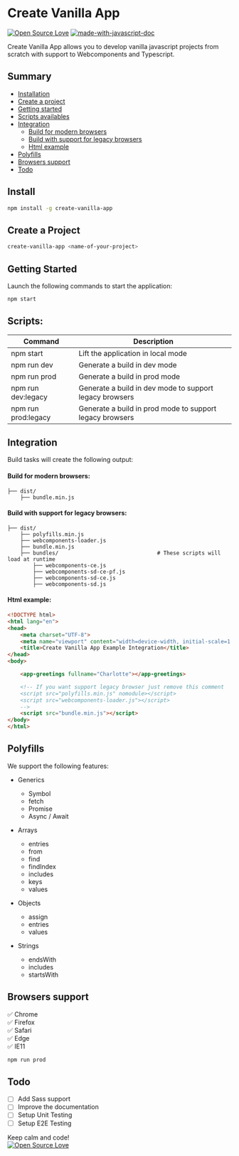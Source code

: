 # Create Vanilla App
[![Open Source Love](https://badges.frapsoft.com/os/mit/mit.svg?v=102)](https://github.com/ellerbrock/open-source-badge/)
[![made-with-javascript-doc](https://img.shields.io/badge/Made%20with-Javascript-1f425f.svg)](https://www.sphinx-doc.org/)

Create Vanilla App allows you to develop vanilla javascript projects from scratch with support to Webcomponents and Typescript.

## Summary
- [Installation](#install)
- [Create a project](#create-a-project)
- [Getting started](#getting-started)
- [Scripts availables](#scripts)
- [Integration](#integration)
    - [Build for modern browsers](#build-for-modern-browsers)
    - [Build with support for legacy browsers](#build-with-support-for-legacy-browsers)
    - [Html example](#html-example)
- [Polyfills](#polyfills)
- [Browsers support](#browsers-support)
- [Todo](#todo)

## Install

```sh
npm install -g create-vanilla-app
```

## Create a Project

```sh
create-vanilla-app <name-of-your-project>
```

## Getting Started
Launch the following commands to start the application:

```sh
npm start
```

## Scripts:

| Command | Description |
| ------ | ------ |
| npm start | Lift the application in local mode |
| npm run dev | Generate a build in dev mode |
| npm run prod | Generate a build in prod mode |
| npm run dev:legacy | Generate a build in dev mode to support legacy browsers |
| npm run prod:legacy | Generate a build in prod mode to support legacy browsers |

## Integration
Build tasks will create the following output:

#### Build for modern browsers:

    ├── dist/
        ├── bundle.min.js

#### Build with support for legacy browsers:

    ├── dist/
        ├── polyfills.min.js
        ├── webcomponents-loader.js
        ├── bundle.min.js
        ├── bundles/                               # These scripts will load at runtime
            ├── webcomponents-ce.js
            ├── webcomponents-sd-ce-pf.js
            ├── webcomponents-sd-ce.js
            ├── webcomponents-sd.js

#### Html example:

```html
<!DOCTYPE html>
<html lang="en">
<head>
    <meta charset="UTF-8">
    <meta name="viewport" content="width=device-width, initial-scale=1.0">
    <title>Create Vanilla App Example Integration</title>
</head>
<body>

    <app-greetings fullname="Charlotte"></app-greetings>

    <!-- If you want support legacy browser just remove this comment
    <script src="polyfills.min.js" nomodule></script>
    <script src="webcomponents-loader.js"></script>
    -->
    <script src="bundle.min.js"></script>
</body>
</html>
```

## Polyfills
We support the following features:

- Generics
    - Symbol
    - fetch
    - Promise
    - Async / Await

- Arrays
    - entries
    - from
    - find
    - findIndex
    - includes
    - keys
    - values

- Objects
    - assign
    - entries
    - values

- Strings
    - endsWith
    - includes
    - startsWith

## Browsers support

:white_check_mark: Chrome
<br/>
:white_check_mark: Firefox
<br/>
:white_check_mark: Safari
<br/>
:white_check_mark: Edge
<br/>
:white_check_mark: IE11

```sh
npm run prod
```

## Todo
- [ ] Add Sass support
- [ ] Improve the documentation
- [ ] Setup Unit Testing
- [ ] Setup E2E Testing

Keep calm and code!
<br>
[![Open Source Love](https://badges.frapsoft.com/os/v3/open-source.svg?v=102)](https://github.com/ellerbrock/open-source-badge/)